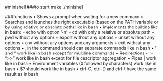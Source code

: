 #minishell
###to start
make
./minishell

###functions
• Shows a prompt when waiting for a new command
• Searches and launches the right executable (based on the PATH variable or by using relative or absolute path) like in bash
• implements the builtins like in bash:
◦ echo with option ’-n’
◦ cd with only a relative or absolute path
◦ pwd without any options
◦ export without any options
◦ unset without any options
◦ env without any options and any arguments ◦ exit without any options
• ; in the command should can separate commands like in bash
• ’ and " work like in bash except for multiline commands
• Redirections < > “>>” work like in bash except for file descriptor aggregation
• Pipes | work like in bash
• Environment variables ($ followed by characters) work like in bash 
• $? should work like in bash
• ctrl-C, ctrl-D and ctrl-\ have the same result as in bash
